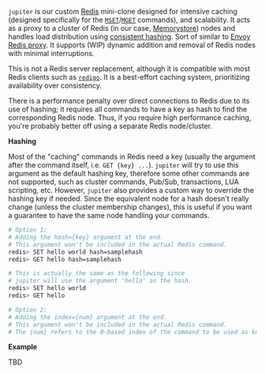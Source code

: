 `jupiter` is our custom [Redis](https://redis.io/) mini-clone designed for intensive caching (designed specifically for the [`MSET`](https://redis.io/commands/mset/)/[`MGET`](https://redis.io/commands/mget/) commands), and scalability. It acts as a proxy to a cluster of Redis (in our case, [Memorystore](https://cloud.google.com/memorystore)) nodes and handles load distribution using [consistent hashing](https://en.wikipedia.org/wiki/Consistent_hashing). Sort of similar to [Envoy Redis proxy](https://www.envoyproxy.io/docs/envoy/latest/intro/arch_overview/other_protocols/redis). It supports (WIP) dynamic addition and removal of Redis nodes with minimal interruptions.

This is not a Redis server replacement, although it is compatible with most Redis clients such as [`redigo`](https://github.com/gomodule/redigo). It is a best-effort caching system, prioritizing availability over consistency.

There is a performance penalty over direct connections to Redis due to its use of hashing; it requires all commands to have a key as hash to find the corresponding Redis node. Thus, if you require high performance caching, you're probably better off using a separate Redis node/cluster.

**Hashing**

Most of the "caching" commands in Redis need a key (usually the argument after the command itself, i.e. `GET {key} ...`). `jupiter` will try to use this argument as the default hashing key, therefore some other commands are not supported, such as cluster commands, Pub/Sub, transactions, LUA scripting, etc. However, `jupiter` also provides a custom way to override the hashing key if needed. Since the equivalent node for a hash doesn't really change (unless the cluster membership changes), this is useful if you want a guarantee to have the same node handling your commands.

```sh
# Option 1:
# Adding the hash={key} argument at the end.
# This argument won't be included in the actual Redis command.
redis> SET hello world hash=samplehash
redis> GET hello hash=samplehash

# This is actually the same as the following since
# jupiter will use the argument 'hello' as the hash.
redis> SET hello world
redis> GET hello
```

```sh
# Option 2:
# Adding the index={num} argument at the end.
# This argument won't be included in the actual Redis command.
# The {num} refers to the 0-based index of the command to be used as key.
```

**Example**

TBD

